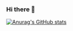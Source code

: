 ### Hi there 👋

[![Anurag's GitHub stats](https://github-readme-stats.vercel.app/api?username=AdmirBajric)](https://github.com/anuraghazra/github-readme-stats)
